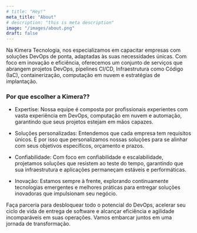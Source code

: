 ```yaml
---
# title: "Hey!"
meta_title: "About"
# description: "this is meta description"
image: "/images/about.png"
draft: false
---
```


Na Kimera Tecnologia, nos especializamos em capacitar empresas com soluções DevOps de ponta, adaptadas às suas necessidades únicas. Com foco em inovação e eficiência, oferecemos um conjunto de serviços que abrangem projetos DevOps, pipelines CI/CD, Infraestrutura como Código (IaC), containerização, computação em nuvem e estratégias de implantação.

### Por que escolher a Kimera??

- Expertise: Nossa equipe é composta por profissionais experientes com vasta experiência em DevOps, computação em nuvem e automação, garantindo que seus projetos estejam em mãos capazes.

- Soluções personalizadas: Entendemos que cada empresa tem requisitos únicos. É por isso que personalizamos nossas soluções para se alinhar com seus objetivos específicos, orçamento e prazos.

- Confiabilidade: Com foco em confiabilidade e escalabilidade, projetamos soluções que resistem ao teste do tempo, garantindo que sua infraestrutura e aplicações permaneçam estáveis e performáticas.

- Inovação: Estamos sempre à frente, explorando continuamente tecnologias emergentes e melhores práticas para entregar soluções inovadoras que impulsionam seu negócio.

Faça parceria para desbloquear todo o potencial do DevOps, acelerar seu ciclo de vida de entrega de software e alcançar eficiência e agilidade incomparáveis em suas operações. Vamos embarcar juntos em uma jornada de transformação.
